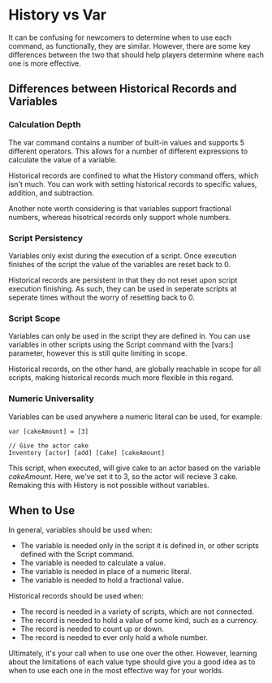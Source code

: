 # History vs Var

It can be confusing for newcomers to determine when to use each command, as functionally, they are similar. However, there are some key differences between the two that should help players determine where each one is more effective.

## Differences between Historical Records and Variables

### Calculation Depth

The var command contains a number of built-in values and supports 5 different operators. This allows for a number of different expressions to calculate the value of a variable.

Historical records are confined to what the History command offers, which isn't much. You can work with setting historical records to specific values, addition, and subtraction.

Another note worth considering is that variables support fractional numbers, whereas hisotrical records only support whole numbers.

### Script Persistency

Variables only exist during the execution of a script. Once execution finishes of the script the value of the variables are reset back to 0.

Historical records are persistent in that they do not reset upon script execution finishing. As such, they can be used in seperate scripts at seperate times without the worry of resetting back to 0.

### Script Scope

Variables can only be used in the script they are defined in. You can use variables in other scripts using the Script command with the \[vars:\] parameter, however this is still quite limiting in scope.

Historical records, on the other hand, are globally reachable in scope for all scripts, making historical records much more flexible in this regard.

### Numeric Universality

Variables can be used anywhere a numeric literal can be used, for example:

``` title="cake-amount.txt" linenums="1"
var [cakeAmount] = [3]

// Give the actor cake
Inventory [actor] [add] [Cake] [cakeAmount]
```

This script, when executed, will give cake to an actor based on the variable _cakeAmount_. Here, we've set it to 3, so the actor will recieve 3 cake. Remaking this with History is not possible without variables.

## When to Use

In general, variables should be used when:

* The variable is needed only in the script it is defined in, or other scripts defined with the Script command.
* The variable is needed to calculate a value.
* The variable is needed in place of a numeric literal.
* The variable is needed to hold a fractional value.

Historical records should be used when:

* The record is needed in a variety of scripts, which are not connected.
* The record is needed to hold a value of some kind, such as a currency.
* The record is needed to count up or down.
* The record is needed to ever only hold a whole number.

Ultimately, it's your call when to use one over the other. However, learning about the limitations of each value type should give you a good idea as to when to use each one in the most effective way for your worlds.
